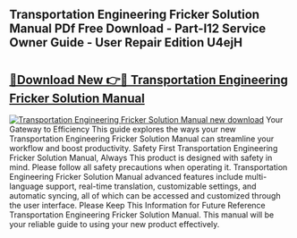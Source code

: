 ## Transportation Engineering Fricker Solution Manual PDf Free Download - Part-I12 Service Owner Guide - User Repair Edition U4ejH

# <h2><a href="http://bc72776.oget.top/?id=Transportation+Engineering+Fricker+Solution+Manual">🔗Download New 👉🔴 Transportation Engineering Fricker Solution Manual</a></h2>

[![Transportation Engineering Fricker Solution Manual new download](https://i.imgur.com/5g1atiW.png)](http://bc72776.oget.top/?id=Transportation+Engineering+Fricker+Solution+Manual)
Your Gateway to Efficiency This guide explores the ways your new Transportation Engineering Fricker Solution Manual can streamline your workflow and boost productivity. Safety First Transportation Engineering Fricker Solution Manual, Always This product is designed with safety in mind. Please follow all safety precautions when operating it. Transportation Engineering Fricker Solution Manual advanced features include multi-language support, real-time translation, customizable settings, and automatic syncing, all of which can be accessed and customized through the user interface. Please Keep This Information for Future Reference Transportation Engineering Fricker Solution Manual. This manual will be your reliable guide to using your new product effectively.
